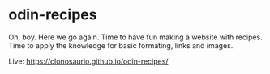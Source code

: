 # odin-recipes

Oh, boy. Here we go again. Time to have fun making a website with recipes.
Time to apply the knowledge for basic formating, links and images.

Live: https://clonosaurio.github.io/odin-recipes/
